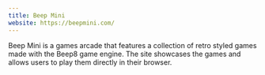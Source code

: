 ```yaml
---
title: Beep Mini
website: https://beepmini.com/
---
```

Beep Mini is a games arcade that features a collection of retro styled games made with the Beep8 game engine. The site showcases the games and allows users to play them directly in their browser.
